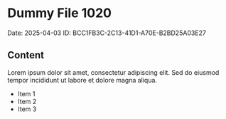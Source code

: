 # Dummy File 1020

Date: 2025-04-03
ID: BCC1FB3C-2C13-41D1-A70E-B2BD25A03E27

## Content

Lorem ipsum dolor sit amet, consectetur adipiscing elit.
Sed do eiusmod tempor incididunt ut labore et dolore magna aliqua.

* Item 1
* Item 2
* Item 3
